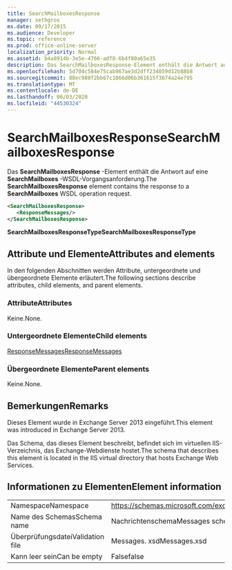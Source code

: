 ```yaml
---
title: SearchMailboxesResponse
manager: sethgros
ms.date: 09/17/2015
ms.audience: Developer
ms.topic: reference
ms.prod: office-online-server
localization_priority: Normal
ms.assetid: b4a8914b-3e5e-4766-adf8-6b4f80a65e35
description: Das SearchMailboxesResponse-Element enthält die Antwort auf eine SearchMailboxes-WSDL-Vorgangsanforderung.
ms.openlocfilehash: 5d704c584e75cab967ae3d2dff234059d12b88b8
ms.sourcegitcommit: 88ec988f2bb67c1866d06b361615f3674a24e795
ms.translationtype: MT
ms.contentlocale: de-DE
ms.lasthandoff: 06/03/2020
ms.locfileid: "44530324"
---
```

# <a name="searchmailboxesresponse"></a><span data-ttu-id="2ae23-103">SearchMailboxesResponse</span><span class="sxs-lookup"><span data-stu-id="2ae23-103">SearchMailboxesResponse</span></span>

<span data-ttu-id="2ae23-104">Das **SearchMailboxesResponse** -Element enthält die Antwort auf eine **SearchMailboxes** -WSDL-Vorgangsanforderung.</span><span class="sxs-lookup"><span data-stu-id="2ae23-104">The **SearchMailboxesResponse** element contains the response to a **SearchMailboxes** WSDL operation request.</span></span> 
  
```XML
<SearchMailboxesResponse>
   <ResponseMessages/>
</SearchMailboxesResponse>
```

 <span data-ttu-id="2ae23-105">**SearchMailboxesResponseType**</span><span class="sxs-lookup"><span data-stu-id="2ae23-105">**SearchMailboxesResponseType**</span></span>
## <a name="attributes-and-elements"></a><span data-ttu-id="2ae23-106">Attribute und Elemente</span><span class="sxs-lookup"><span data-stu-id="2ae23-106">Attributes and elements</span></span>

<span data-ttu-id="2ae23-107">In den folgenden Abschnitten werden Attribute, untergeordnete und übergeordnete Elemente erläutert.</span><span class="sxs-lookup"><span data-stu-id="2ae23-107">The following sections describe attributes, child elements, and parent elements.</span></span>
  
### <a name="attributes"></a><span data-ttu-id="2ae23-108">Attribute</span><span class="sxs-lookup"><span data-stu-id="2ae23-108">Attributes</span></span>

<span data-ttu-id="2ae23-109">Keine.</span><span class="sxs-lookup"><span data-stu-id="2ae23-109">None.</span></span>
  
### <a name="child-elements"></a><span data-ttu-id="2ae23-110">Untergeordnete Elemente</span><span class="sxs-lookup"><span data-stu-id="2ae23-110">Child elements</span></span>

[<span data-ttu-id="2ae23-111">ResponseMessages</span><span class="sxs-lookup"><span data-stu-id="2ae23-111">ResponseMessages</span></span>](responsemessages.md)
  
### <a name="parent-elements"></a><span data-ttu-id="2ae23-112">Übergeordnete Elemente</span><span class="sxs-lookup"><span data-stu-id="2ae23-112">Parent elements</span></span>

<span data-ttu-id="2ae23-113">Keine.</span><span class="sxs-lookup"><span data-stu-id="2ae23-113">None.</span></span>
  
## <a name="remarks"></a><span data-ttu-id="2ae23-114">Bemerkungen</span><span class="sxs-lookup"><span data-stu-id="2ae23-114">Remarks</span></span>

<span data-ttu-id="2ae23-115">Dieses Element wurde in Exchange Server 2013 eingeführt.</span><span class="sxs-lookup"><span data-stu-id="2ae23-115">This element was introduced in Exchange Server 2013.</span></span>
  
<span data-ttu-id="2ae23-116">Das Schema, das dieses Element beschreibt, befindet sich im virtuellen IIS-Verzeichnis, das Exchange-Webdienste hostet.</span><span class="sxs-lookup"><span data-stu-id="2ae23-116">The schema that describes this element is located in the IIS virtual directory that hosts Exchange Web Services.</span></span>
  
## <a name="element-information"></a><span data-ttu-id="2ae23-117">Informationen zu Elementen</span><span class="sxs-lookup"><span data-stu-id="2ae23-117">Element information</span></span>

|||
|:-----|:-----|
|<span data-ttu-id="2ae23-118">Namespace</span><span class="sxs-lookup"><span data-stu-id="2ae23-118">Namespace</span></span>  <br/> |https://schemas.microsoft.com/exchange/services/2006/messages  <br/> |
|<span data-ttu-id="2ae23-119">Name des Schemas</span><span class="sxs-lookup"><span data-stu-id="2ae23-119">Schema name</span></span>  <br/> |<span data-ttu-id="2ae23-120">Nachrichtenschema</span><span class="sxs-lookup"><span data-stu-id="2ae23-120">Messages schema</span></span>  <br/> |
|<span data-ttu-id="2ae23-121">Überprüfungsdatei</span><span class="sxs-lookup"><span data-stu-id="2ae23-121">Validation file</span></span>  <br/> |<span data-ttu-id="2ae23-122">Messages. xsd</span><span class="sxs-lookup"><span data-stu-id="2ae23-122">Messages.xsd</span></span>  <br/> |
|<span data-ttu-id="2ae23-123">Kann leer sein</span><span class="sxs-lookup"><span data-stu-id="2ae23-123">Can be empty</span></span>  <br/> |<span data-ttu-id="2ae23-124">False</span><span class="sxs-lookup"><span data-stu-id="2ae23-124">false</span></span>  <br/> |
   

